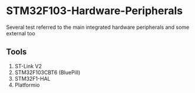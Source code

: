 # STM32F103-Hardware-Peripherals
 Several test referred to the main integrated hardware peripherals and some external too
## Tools
1. ST-Link V2
2. STM32F103CBT6 (BluePill)
3. STM32F1-HAL
4. Platformio